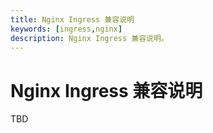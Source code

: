 ```yaml
---
title: Nginx Ingress 兼容说明
keywords: [ingress,nginx]
description: Nginx Ingress 兼容说明。
---
```


# Nginx Ingress 兼容说明

TBD
